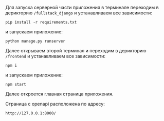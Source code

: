 Для запуска серверной части приложения в терминале переходим в дерикторию ```/fullstack_django``` и устанавливаем все зависимости:
```
pip install -r requirements.txt
```
и запускаем приложение:
```
python manage.py runserver
```
Далее открываем второй терминал и переходим в дерикторию ```/frontend``` и устанавливаем все зависимости:
```
npm i
```
и запускаем приложение:
```
npm start
```
Далее откроется главная страница приложения.

Страница с openapi расположена по адресу:
```
http://127.0.0.1:8000/
```